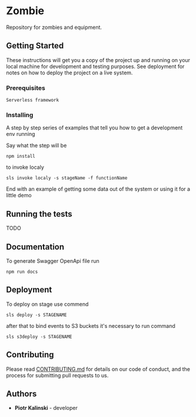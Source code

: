 # Zombie

Repository for zombies and equipment.

## Getting Started

These instructions will get you a copy of the project up and running on your local machine for development and testing purposes. See deployment for notes on how to deploy the project on a live system.

### Prerequisites

```
Serverless framework
```

### Installing 

A step by step series of examples that tell you how to get a development env running

Say what the step will be

```
npm install
```

to invoke localy

```
sls invoke localy -s stageName -f functionName
```


End with an example of getting some data out of the system or using it for a little demo

## Running the tests

TODO


## Documentation

To generate Swagger OpenApi file run

```
npm run docs
```


## Deployment

To deploy on stage use commend

```
sls deploy -s STAGENAME
```

after that to bind events to S3 buckets it's necessary to run command

```
sls s3deploy -s STAGENAME
```


## Contributing

Please read [CONTRIBUTING.md](https://gist.github.com/PurpleBooth/b24679402957c63ec426) for details on our code of conduct, and the process for submitting pull requests to us.


## Authors

* **Piotr Kalinski** - developer

